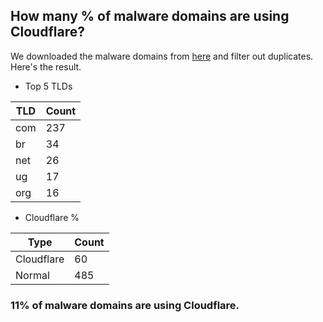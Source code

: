 ## How many % of malware domains are using Cloudflare?


We downloaded the malware domains from [here](https://urlhaus.abuse.ch) and filter out duplicates.
Here's the result.


[//]: # (start replacement)


- Top 5 TLDs

| TLD | Count |
| --- | --- |
| com | 237 |
| br | 34 |
| net | 26 |
| ug | 17 |
| org | 16 |


- Cloudflare %

| Type | Count |
| --- | --- |
| Cloudflare | 60 |
| Normal | 485 |


### 11% of malware domains are using Cloudflare.